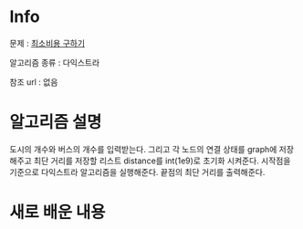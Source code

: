 # Info

문제 : [최소비용 구하기](https://www.acmicpc.net/problem/1916)

알고리즘 종류 : 다익스트라

참조 url : 없음

# 알고리즘 설명

도시의 개수와 버스의 개수를 입력받는다.
그리고 각 노드의 연결 상태를 graph에 저장해주고 최단 거리를 저장할 리스트 distance를 int(1e9)로 초기화 시켜준다.
시작점을 기준으로 다익스트라 알고리즘을 실행해준다.
끝점의 최단 거리를 출력해준다.

# 새로 배운 내용
